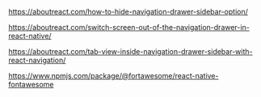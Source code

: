 https://aboutreact.com/how-to-hide-navigation-drawer-sidebar-option/

https://aboutreact.com/switch-screen-out-of-the-navigation-drawer-in-react-native/

https://aboutreact.com/tab-view-inside-navigation-drawer-sidebar-with-react-navigation/

https://www.npmjs.com/package/@fortawesome/react-native-fontawesome